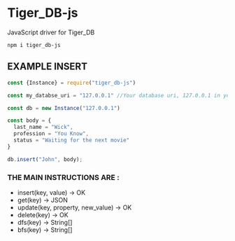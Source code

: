 # Tiger_DB-js

JavaScript driver for Tiger_DB

`npm i tiger_db-js`

## EXAMPLE INSERT



```js
const {Instance} = require("tiger_db-js")

const my_databse_uri = "127.0.0.1" //Your database uri, 127.0.0.1 in your own pc

const db = new Instance("127.0.0.1")

const body = {
  last_name = "Wick",
  profession = "You Know",
  status = "Waiting for the next movie"
}

db.insert("John", body);
```

### THE MAIN INSTRUCTIONS ARE :

- insert(key, value) -> OK
- get(key) -> JSON
- update(key, property, new_value) -> OK
- delete(key) -> OK
- dfs(key) -> String[]
- bfs(key) -> String[]
